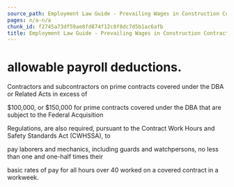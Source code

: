 ```yaml
---
source_path: Employment Law Guide - Prevailing Wages in Construction Contracts.md
pages: n/a-n/a
chunk_id: f2745a73df59ae8fd874f12c8f8dc7d5b1ac6afb
title: Employment Law Guide - Prevailing Wages in Construction Contracts
---
```

# allowable payroll deductions.

Contractors and subcontractors on prime contracts covered under the DBA or Related Acts in excess of

$100,000, or $150,000 for prime contracts covered under the DBA that are subject to the Federal Acquisition

Regulations, are also required, pursuant to the Contract Work Hours and Safety Standards Act (CWHSSA), to

pay laborers and mechanics, including guards and watchpersons, no less than one and one-half times their

basic rates of pay for all hours over 40 worked on a covered contract in a workweek.
